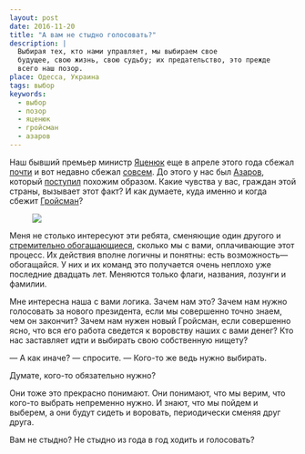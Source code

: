 ```yaml
---
layout: post
date: 2016-11-20
title: "А вам не стыдно голосовать?"
description: |
  Выбирая тех, кто нами управляет, мы выбираем свое
  будущее, свою жизнь, свою судьбу; их предательство, это прежде
  всего наш позор.
place: Одесса, Украина
tags: выбор
keywords:
  - выбор
  - позор
  - яценюк
  - гройсман
  - азаров
---
```


Наш бывший премьер министр [Яценюк](https://ru.wikipedia.org/wiki/%D0%AF%D1%86%D0%B5%D0%BD%D1%8E%D0%BA,_%D0%90%D1%80%D1%81%D0%B5%D0%BD%D0%B8%D0%B9_%D0%9F%D0%B5%D1%82%D1%80%D0%BE%D0%B2%D0%B8%D1%87)
еще в апреле этого года
сбежал [почти](http://izvestia.ru/news/611783) и вот недавно
сбежал [совсем](http://ua-reporter.com/novosti/208416). До этого
у нас был
[Азаров](https://ru.wikipedia.org/wiki/%D0%90%D0%B7%D0%B0%D1%80%D0%BE%D0%B2,_%D0%9D%D0%B8%D0%BA%D0%BE%D0%BB%D0%B0%D0%B9_%D0%AF%D0%BD%D0%BE%D0%B2%D0%B8%D1%87),
который [поступил](http://nbnews.com.ua/ru/news/142535/) похожим образом.
Какие чувства у вас, граждан этой страны, вызывает этот факт?
И как думаете, куда именно и когда сбежит
[Гройсман](https://ru.wikipedia.org/wiki/%D0%93%D1%80%D0%BE%D0%B9%D1%81%D0%BC%D0%B0%D0%BD,_%D0%92%D0%BB%D0%B0%D0%B4%D0%B8%D0%BC%D0%B8%D1%80_%D0%91%D0%BE%D1%80%D0%B8%D1%81%D0%BE%D0%B2%D0%B8%D1%87)?

<!--more-->

<figure><a href="https://lenta.ru/articles/2016/11/03/stalin/">
<img src="https://icdn.lenta.ru/images/2016/11/01/13/20161101130236634/detail_50b55f1f99563fa200e00a8dbde1033e.jpg"/>
</a></figure>

Меня не столько интересуют эти ребята, сменяющие один другого
и [стремительно обогащающиеся](http://obozrevatel.com/crime/12693-volonter-yatsenyuk-otprazdnoval-svoj-pervyij-milliard-v-krugu-pomoschnikov.htm),
сколько мы с вами, оплачивающие этот процесс. Их действия вполне
логичны и понятны: есть возможность&mdash;обогащайся. У них и их команд
это получается очень неплохо уже последние двадцать лет. Меняются только
флаги, названия, лозунги и фамилии.

Мне интересна наша с вами логика. Зачем нам это? Зачем нам нужно голосовать
за нового президента, если мы совершенно точно знаем, чем он закончит?
Зачем нам нужен новый Гройсман, если совершенно ясно, что вся его работа
сведется к воровству наших с вами денег? Кто нас заставляет идти и выбирать свою
собственную нищету?

&mdash; А как иначе? &mdash; спросите. &mdash; Кого-то же ведь нужно выбирать.

Думате, кого-то обязательно нужно?

Они тоже это прекрасно понимают. Они понимают, что мы
верим, что кого-то выбрать непременно нужно. И знают, что мы пойдем и выберем,
а они будут сидеть и воровать, периодически сменяя друг друга.

Вам не стыдно? Не стыдно из года в год ходить и голосовать?

